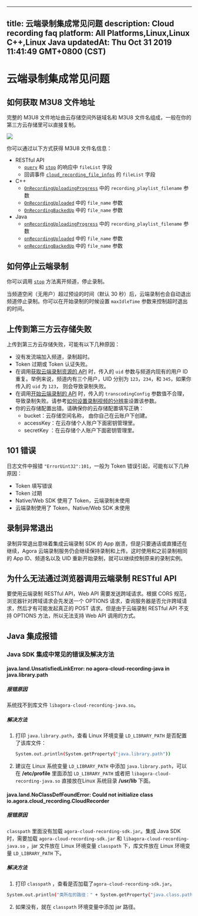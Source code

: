 
---
title: 云端录制集成常见问题
description: Cloud recording faq
platform: All Platforms,Linux,Linux C++,Linux Java
updatedAt: Thu Oct 31 2019 11:41:49 GMT+0800 (CST)
---
# 云端录制集成常见问题
## 如何获取 M3U8 文件地址

完整的 M3U8 文件地址由云存储空间外链域名和 M3U8 文件名组成，一般在你的第三方云存储里可以直接复制。

![](https://web-cdn.agora.io/docs-files/1561621201492)

你可以通过以下方式获得 M3U8 文件名信息：

- RESTful API
  - [`query`](../../cn/cloud-recording/cloud_recording_api_rest.md) 和 [`stop`](../../cn/cloud-recording/cloud_recording_api_rest.md) 的响应中 `fileList` 字段
  - 回调事件 [`cloud_recording_file_infos`](../../cn/cloud-recording/cloud_recording_callback_rest.md) 的 `fileList` 字段
- C++
  - [`OnRecordingUploadingProgress`](../../cn/cloud-recording/cloud_recording_api.md) 中的 `recording_playlist_filename` 参数
  - [`OnRecordingUploaded`](../../cn/cloud-recording/cloud_recording_api.md) 中的 `file_name` 参数
  - [`OnRecordingBackedUp`](../../cn/cloud-recording/cloud_recording_api.md) 中的 `file_name` 参数
- Java
  - [`onRecordingUploadingProgress`](../../cn/cloud-recording/cloud_recording_api_java.md) 中的 `recording_playlist_filename` 参数
  - [`onRecordingUploaded`](../../cn/cloud-recording/cloud_recording_api_java.md) 中的 `file_name` 参数
  - [`onRecordingBackedUp`](../../cn/cloud-recording/cloud_recording_api_java.md) 中的 `file_name` 参数

## 如何停止云端录制

你可以调用  [`stop`](../../cn/faqs/cloud_recording_api_rest.md) 方法离开频道，停止录制。

当频道空闲（无用户）超过预设的时间（默认 30 秒）后，云端录制也会自动退出频道停止录制。你可以在开始录制的时候设置 `maxIdleTime` 参数来控制超时退出的时间。

## 上传到第三方云存储失败

上传到第三方云存储失败，可能有以下几种原因：
  - 没有发流端加入频道，录制超时。
  - Token 过期或 Token 认证失败。
  - 在调用[获取云端录制资源的 API](https://docs.agora.io/cn/cloud-recording/cloud_recording_api_rest?platform=All%20Platforms#a-nameacquirea%E8%8E%B7%E5%8F%96%E4%BA%91%E7%AB%AF%E5%BD%95%E5%88%B6%E8%B5%84%E6%BA%90%E7%9A%84-api) 时，传入的 `uid` 参数与频道内现有的用户 ID 重复。举例来说，频道内有三个用户，UID 分别为 `123`，`234`，和 `345`，如果你传入的 `uid` 为 `123`， 则会导致录制失败。
  - 在调用[开始云端录制的 API](https://docs.agora.io/cn/cloud-recording/cloud_recording_api_rest?platform=All%20Platforms#a-namestarta开始云端录制的-api) 时，传入的 `transcodingConfig` 参数值不合理，导致录制失败。请参考[如何设置录制视频的分辨率](https://docs.agora.io/cn/faq/recording_video_profile)设置该参数。
  - 你的云存储配置出错。请确保你的云存储配置填写正确：
    - bucket：云存储空间名称， 由你自己在云账户下创建。
    - accessKey：在云存储个人账户下面密钥管理里。
    - secretKey ：在云存储个人账户下面密钥管理里。

## 101 错误

日志文件中报错 `"ErrorUint32":101`，一般为 Token 错误引起，可能有以下几种原因：

- Token 填写错误
- Token 过期
- Native/Web SDK 使用了 Token，云端录制未使用
- 云端录制使用了 Token，Native/Web SDK 未使用

## 录制异常退出

录制异常退出意味着集成云端录制 SDK 的 App 崩溃，但是只要通话或直播还在继续，Agora 云端录制服务仍会继续保持录制和上传。这时使用和之前录制相同的 App ID、频道名以及 UID 重新开始录制，就可以继续控制原来的录制实例。


## 为什么无法通过浏览器调用云端录制 RESTful API
要使用云端录制 RESTful API，Web API 需要发送跨域请求。根据 CORS 规范，浏览器针对跨域请求会先发送一个 OPTIONS 请求，查询服务器是否允许跨域请求，然后才有可能发起真正的 POST 请求。但是由于云端录制 RESTful API 不支持 OPTIONS 方法，所以无法支持 Web API 调用的方式。

## Java 集成报错

### Java SDK 集成中常见的错误及解决方法

#### java.land.UnsatisfiedLinkError: no agora-cloud-recording-java in java.library.path

##### **报错原因**

系统找不到库文件 `libagora-cloud-recording-java.so`。

##### **解决方法**

1. 打印  `java.library.path`，查看 Linux 环境变量 `LD_LIBRARY_PATH` 是否配置了该库文件：

   ```bash
   System.out.println(System.getProperty("java.library.path"))
   ```

2. 建议在 Linux 系统变量 `LD_LIBRARY_PATH` 中添加 `java.library.path`，可以在 **/etc/profile** 里面添加 `LD_LIBRARY_PATH` 或者把 `libagora-cloud-recording-java.so` 直接放在Linux 系统目录 **/usr/lib** 下面。

#### java.land.NoClassDefFoundError: Could not initialize class io.agora.cloud_recording.CloudRecorder

##### **报错原因**

`classpath` 里面没有加载 `agora-cloud-recording-sdk.jar`。集成 Java SDK 时，需要加载 `agora-cloud-recording-sdk.jar` 和  `libagora-cloud-recording-java.so` ，jar 文件放在 Linux 环境变量 `classpath` 下，库文件放在 Linux 环境变量 `LD_LIBRARY_PATH` 下。

##### **解决方法**

1. 打印 `classpath` ，查看是否加载了`agora-cloud-recording-sdk.jar`。

```bash
System.out.println("类所在的路径：" + System.getProperty("java.class.path"));
```

2. 如果没有，就在 `classpath` 环境变量中添加 jar 路径。
